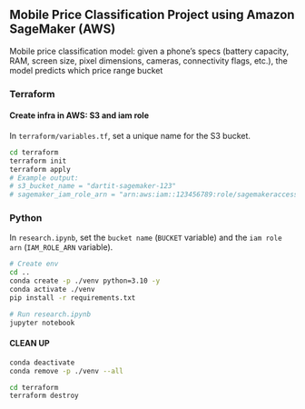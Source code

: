 ## Mobile Price Classification Project using Amazon SageMaker (AWS)

Mobile price classification model: given a phone’s specs (battery capacity, RAM, screen size, pixel dimensions, cameras, connectivity flags, etc.), the model predicts which price range bucket


### Terraform

#### Create infra in AWS: S3 and iam role

In `terraform/variables.tf`, set a unique name for the S3 bucket.

```bash
cd terraform
terraform init
terraform apply
# Example output:
# s3_bucket_name = "dartit-sagemaker-123"
# sagemaker_iam_role_arn = "arn:aws:iam::123456789:role/sagemakeraccess"
```

### Python

In `research.ipynb`, set the `bucket name` (`BUCKET` variable) and the `iam role arn` (`IAM_ROLE_ARN` variable).

```bash
# Create env
cd ..
conda create -p ./venv python=3.10 -y
conda activate ./venv
pip install -r requirements.txt

# Run research.ipynb
jupyter notebook
```


#### CLEAN UP ####
```bash
conda deactivate
conda remove -p ./venv --all

cd terraform
terraform destroy
```

